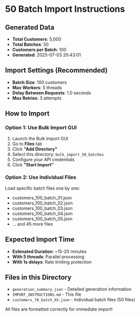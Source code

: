 # 50 Batch Import Instructions

## Generated Data
- **Total Customers**: 5,000
- **Total Batches**: 50
- **Customers per Batch**: 100
- **Generated**: 2025-07-03 20:43:01

## Import Settings (Recommended)
- **Batch Size**: 100 customers
- **Max Workers**: 5 threads
- **Delay Between Requests**: 1.0 seconds
- **Max Retries**: 3 attempts

## How to Import

### Option 1: Use Bulk Import GUI
1. Launch the Bulk Import GUI
2. Go to **Files** tab
3. Click **"Add Directory"**
4. Select this directory: `bulk_import_50_batches`
5. Configure your API credentials
6. Click **"Start Import"**

### Option 2: Use Individual Files
Load specific batch files one by one:
   - customers_100_batch_01.json
   - customers_100_batch_02.json
   - customers_100_batch_03.json
   - customers_100_batch_04.json
   - customers_100_batch_05.json
   - ... and 45 more files

## Expected Import Time
- **Estimated Duration**: ~15-20 minutes
- **With 5 threads**: Parallel processing
- **With 1s delays**: Rate limiting protection

## Files in this Directory
- `generation_summary.json` - Detailed generation information
- `IMPORT_INSTRUCTIONS.md` - This file
- `customers_70_batch_XX.json` - Individual batch files (50 files)

All files are formatted correctly for immediate import!
